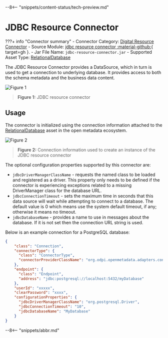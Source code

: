 <!-- SPDX-License-Identifier: CC-BY-4.0 -->
<!-- Copyright Contributors to the ODPi Egeria project. -->
  
--8<-- "snippets/content-status/tech-preview.md"

# JDBC Resource Connector

???+ info "Connector summary"
    - Connector Category: [Digital Resource Connector](/concepts/digital-resource-connector)
    - Source Module: [jdbc resource connector :material-github:](https://github.com/odpi/egeria/tree/main/open-metadata-implementation/adapters/open-connectors/data-store-connectors/jdbc-resource-connector){ target=gh }.
    - Jar File Name: `jdbc-resource-connector.jar`
    - Supported Asset Type: [RelationalDatabase](/types/2/0224-Databases)


The JDBC Resource Connector provides a DataSource, which in turn is used to get a connection to underlying database.  It provides access to both the schema metadata and the business data content.

![Figure 1](jdbc-resource-connector.svg)
> **Figure 1:** JDBC resource connector


## Usage

The connector is initialized using the connection information attached to the [RelationalDatabase](/types/2/0224-Databases) asset in the open metadata ecosystem.

![Figure 2](jdbc-resource-connector-use.svg)
> **Figure 2:** Connection information used to create an instance of the JDBC resource connector

The optional configuration properties supported by this connector are:

* `jdbcDriverManagerClassName` - requests the named class to be loaded and registered as a driver. This property only needs to be defined if the connector is experiencing exceptions related to a missing DriverManager class for the database URL.
* `jdbcConnectionTimeout` - sets the maximum time in seconds that this data source will wait while attempting to connect to a database. The default value is 0 which means use the system default timeout, if any; otherwise it means no timeout.
* `jdbcDatabaseName` - provides a name to use in messages about the database.  If it is not set then the connection URL string is used.

Below is an example connection for a PostgreSQL database:

```json
{
    "class": "Connection",
    "connectorType": {
      "class": "ConnectorType",
      "connectorProviderClassName": "org.odpi.openmetadata.adapters.connectors.resource.jdbc.JDBCResourceConnectorProvider"
    },
    "endpoint": {
      "class": "Endpoint",
      "address": "jdbc:postgresql://localhost:5432/myDatabase"
    },
    "userId": "xxxxx",
    "clearPassword": "xxxx",
    "configurationProperties": {
      "jdbcDriverManagerClassName": "org.postgresql.Driver",
      "jdbcConnectionTimeout": "10",
      "jdbcDatabaseName": "MyDatabase"
    }
}
```

--8<-- "snippets/abbr.md"

